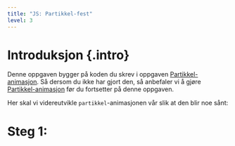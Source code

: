 ```yaml
--- 
title: "JS: Partikkel-fest"
level: 3
---
```


# Introduksjon {.intro}
Denne oppgaven bygger på koden du skrev i oppgaven [Partikkel-animasjon](../partikkel_animasjon/partikkel_animasjon.html). Så dersom du ikke har gjort den, så anbefaler vi å gjøre [Partikkel-animasjon](../partikkel_animasjon/partikkel_animasjon.html) før du fortsetter på denne oppgaven. 

Her skal vi videreutvikle `partikkel`-animasjonen vår slik at den blir noe sånt: 

<canvas id="canvas" width="500" height="500"></canvas>

<script>


        var canvas, ctx;
        var partikkelListe = [];
        
        var drawInterval = setInterval(function(){draw()}, 30);


        
        

        window.onload = function(){
            canvas = document.getElementById("canvas");
            ctx = canvas.getContext("2d");
            drawInterval;
        };


        //Tegner og skyter particle opp
        function draw(){
            
            var particle = {
                x: 250,
                y: 250,
                xSpeed: Math.floor(Math.random()*20 - Math.random()*20),
                ySpeed: Math.floor(Math.random()*20 - Math.random()*20),
                size: 10

            };
            
            partikkelListe.push(particle);
            
            ctx.clearRect(0,0,500,500);

            
            for (var i=0; i<partikkelListe.length; i++) {
                particle = partikkelListe[i];
            

                
                ctx.fillStyle = 'red';
                ctx.fillRect(particle.x, particle.y,particle.size,particle.size);;
            
                particle.x = particle.x + particle.xSpeed;
                particle.y = particle.y + particle.ySpeed;
            
                particle.size = particle.size * 0.96;
            }

        }
</script>

# Steg 1: 
